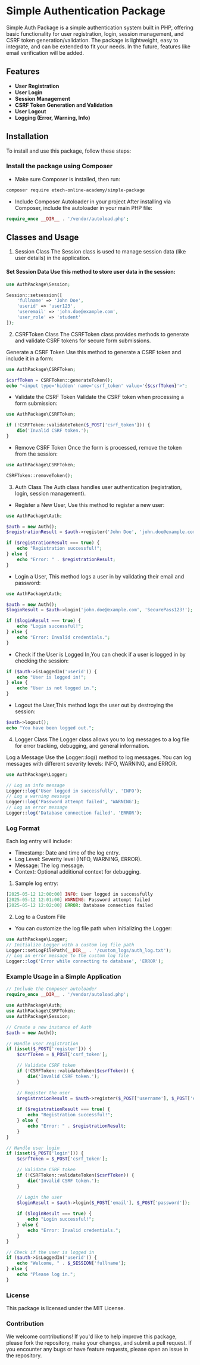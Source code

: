 # Simple Authentication Package
Simple Auth Package is a simple authentication system built in PHP, offering basic functionality for user registration, login, session management, and CSRF token generation/validation. The package is lightweight, easy to integrate, and can be extended to fit your needs. In the future, features like email verification will be added.

## Features

- **User Registration**
- **User Login**
- **Session Management**
- **CSRF Token Generation and Validation**
- **User Logout**
- **Logging (Error, Warning, Info)**


## Installation

To install and use this package, follow these steps:

### Install the package using Composer

- Make sure Composer is installed, then run:

```bash
composer require etech-online-academy/simple-package
```
- Include Composer Autoloader in your project
After installing via Composer, include the autoloader in your main PHP file:

```php
require_once __DIR__ . '/vendor/autoload.php';
```

## Classes and Usage
1. Session Class
The Session class is used to manage session data (like user details) in the application.

#### Set Session Data Use this method to store user data in the session:


```php
use AuthPackage\Session;

Session::setsession([
    'fullname' => 'John Doe',
    'userid' => 'user123',
    'useremail' => 'john.doe@example.com',
    'user_role' => 'student'
]);
```

2. CSRFToken Class
The CSRFToken class provides methods to generate and validate CSRF tokens for secure form submissions.

Generate a CSRF Token
Use this method to generate a CSRF token and include it in a form:
```php
use AuthPackage\CSRFToken;

$csrfToken = CSRFToken::generateToken();
echo "<input type='hidden' name='csrf_token' value='{$csrfToken}'>";
```
- Validate the CSRF Token
Validate the CSRF token when processing a form submission:
```php
use AuthPackage\CSRFToken;

if (!CSRFToken::validateToken($_POST['csrf_token'])) {
    die('Invalid CSRF token.');
}
```
- Remove CSRF Token
Once the form is processed, remove the token from the session:
```php
use AuthPackage\CSRFToken;

CSRFToken::removeToken();
```
3. Auth Class
The Auth class handles user authentication (registration, login, session management).

- Register a New User,
Use this method to register a new user:
```php
use AuthPackage\Auth;

$auth = new Auth();
$registrationResult = $auth->register('John Doe', 'john.doe@example.com', 'SecurePass123!');

if ($registrationResult === true) {
    echo "Registration successful!";
} else {
    echo "Error: " . $registrationResult;
}
```
- Login a User,
This method logs a user in by validating their email and password:

```php
use AuthPackage\Auth;

$auth = new Auth();
$loginResult = $auth->login('john.doe@example.com', 'SecurePass123!');

if ($loginResult === true) {
    echo "Login successful!";
} else {
    echo "Error: Invalid credentials.";
}
```
- Check if the User is Logged In,You can check if a user is logged in by checking the session:
```php
if ($auth->isLoggedIn('userid')) {
    echo "User is logged in!";
} else {
    echo "User is not logged in.";
}
```
- Logout the User,This method logs the user out by destroying the session:
```php
$auth->logout();
echo "You have been logged out.";
```

4. Logger Class
The Logger class allows you to log messages to a log file for error tracking, debugging, and general information.

Log a Message
Use the Logger::log() method to log messages. You can log messages with different severity levels: INFO, WARNING, and ERROR.
```php
use AuthPackage\Logger;

// Log an info message
Logger::log('User logged in successfully', 'INFO');
// Log a warning message
Logger::log('Password attempt failed', 'WARNING');
// Log an error message
Logger::log('Database connection failed', 'ERROR');

```
### Log Format
Each log entry will include:

- Timestamp: Date and time of the log entry.
- Log Level: Severity level (INFO, WARNING, ERROR).
- Message: The log message.
- Context: Optional additional context for debugging.

1. Sample log entry:
```php
[2025-05-12 12:00:00] INFO: User logged in successfully
[2025-05-12 12:01:00] WARNING: Password attempt failed
[2025-05-12 12:02:00] ERROR: Database connection failed
```
2. Log to a Custom File
-  You can customize the log file path when initializing the Logger:
```php
use AuthPackage\Logger;
// Initialize Logger with a custom log file path
Logger::setLogFilePath(__DIR__ . '/custom_logs/auth_log.txt');
// Log an error message to the custom log file
Logger::log('Error while connecting to database', 'ERROR');
```

### Example Usage in a Simple Application
```php
// Include the Composer autoloader
require_once __DIR__ . '/vendor/autoload.php';

use AuthPackage\Auth;
use AuthPackage\CSRFToken;
use AuthPackage\Session;

// Create a new instance of Auth
$auth = new Auth();

// Handle user registration
if (isset($_POST['register'])) {
    $csrfToken = $_POST['csrf_token'];

    // Validate CSRF token
    if (!CSRFToken::validateToken($csrfToken)) {
        die('Invalid CSRF token.');
    }

    // Register the user
    $registrationResult = $auth->register($_POST['username'], $_POST['email'], $_POST['password']);
    
    if ($registrationResult === true) {
        echo "Registration successful!";
    } else {
        echo "Error: " . $registrationResult;
    }
}

// Handle user login
if (isset($_POST['login'])) {
    $csrfToken = $_POST['csrf_token'];

    // Validate CSRF token
    if (!CSRFToken::validateToken($csrfToken)) {
        die('Invalid CSRF token.');
    }

    // Login the user
    $loginResult = $auth->login($_POST['email'], $_POST['password']);
    
    if ($loginResult === true) {
        echo "Login successful!";
    } else {
        echo "Error: Invalid credentials.";
    }
}

// Check if the user is logged in
if ($auth->isLoggedIn('userid')) {
    echo "Welcome, " . $_SESSION['fullname'];
} else {
    echo "Please log in.";
}
```



### License
This package is licensed under the MIT License.
### Contribution
We welcome contributions! If you'd like to help improve this package, please fork the repository, make your changes, and submit a pull request. If you encounter any bugs or have feature requests, please open an issue in the repository.


